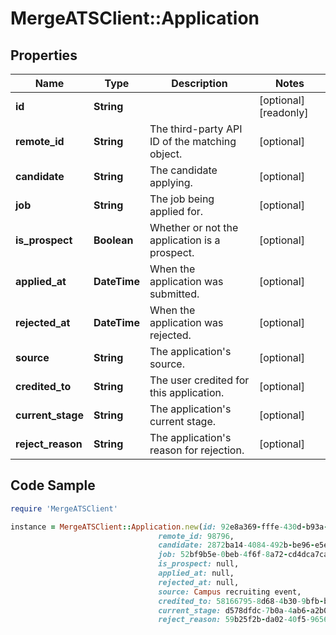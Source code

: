 # MergeATSClient::Application

## Properties

Name | Type | Description | Notes
------------ | ------------- | ------------- | -------------
**id** | **String** |  | [optional] [readonly] 
**remote_id** | **String** | The third-party API ID of the matching object. | [optional] 
**candidate** | **String** | The candidate applying. | [optional] 
**job** | **String** | The job being applied for. | [optional] 
**is_prospect** | **Boolean** | Whether or not the application is a prospect. | [optional] 
**applied_at** | **DateTime** | When the application was submitted. | [optional] 
**rejected_at** | **DateTime** | When the application was rejected. | [optional] 
**source** | **String** | The application&#39;s source. | [optional] 
**credited_to** | **String** | The user credited for this application. | [optional] 
**current_stage** | **String** | The application&#39;s current stage. | [optional] 
**reject_reason** | **String** | The application&#39;s reason for rejection. | [optional] 

## Code Sample

```ruby
require 'MergeATSClient'

instance = MergeATSClient::Application.new(id: 92e8a369-fffe-430d-b93a-f7e8a16563f1,
                                 remote_id: 98796,
                                 candidate: 2872ba14-4084-492b-be96-e5eee6fc33ef,
                                 job: 52bf9b5e-0beb-4f6f-8a72-cd4dca7ca633,
                                 is_prospect: null,
                                 applied_at: null,
                                 rejected_at: null,
                                 source: Campus recruiting event,
                                 credited_to: 58166795-8d68-4b30-9bfb-bfd402479484,
                                 current_stage: d578dfdc-7b0a-4ab6-a2b0-4b40f20eb9ea,
                                 reject_reason: 59b25f2b-da02-40f5-9656-9fa0db555784)
```



